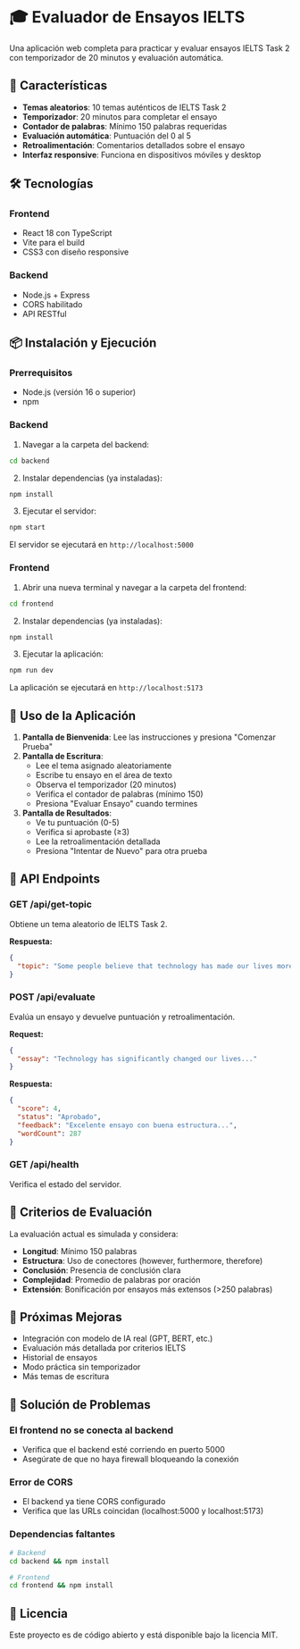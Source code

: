 # 🎓 Evaluador de Ensayos IELTS

Una aplicación web completa para practicar y evaluar ensayos IELTS Task 2 con temporizador de 20 minutos y evaluación automática.

## 🚀 Características

- **Temas aleatorios**: 10 temas auténticos de IELTS Task 2
- **Temporizador**: 20 minutos para completar el ensayo
- **Contador de palabras**: Mínimo 150 palabras requeridas
- **Evaluación automática**: Puntuación del 0 al 5
- **Retroalimentación**: Comentarios detallados sobre el ensayo
- **Interfaz responsive**: Funciona en dispositivos móviles y desktop

## 🛠️ Tecnologías

### Frontend
- React 18 con TypeScript
- Vite para el build
- CSS3 con diseño responsive

### Backend
- Node.js + Express
- CORS habilitado
- API RESTful

## 📦 Instalación y Ejecución

### Prerrequisitos
- Node.js (versión 16 o superior)
- npm

### Backend

1. Navegar a la carpeta del backend:
```bash
cd backend
```

2. Instalar dependencias (ya instaladas):
```bash
npm install
```

3. Ejecutar el servidor:
```bash
npm start
```

El servidor se ejecutará en `http://localhost:5000`

### Frontend

1. Abrir una nueva terminal y navegar a la carpeta del frontend:
```bash
cd frontend
```

2. Instalar dependencias (ya instaladas):
```bash
npm install
```

3. Ejecutar la aplicación:
```bash
npm run dev
```

La aplicación se ejecutará en `http://localhost:5173`

## 🎯 Uso de la Aplicación

1. **Pantalla de Bienvenida**: Lee las instrucciones y presiona "Comenzar Prueba"
2. **Pantalla de Escritura**: 
   - Lee el tema asignado aleatoriamente
   - Escribe tu ensayo en el área de texto
   - Observa el temporizador (20 minutos)
   - Verifica el contador de palabras (mínimo 150)
   - Presiona "Evaluar Ensayo" cuando termines
3. **Pantalla de Resultados**:
   - Ve tu puntuación (0-5)
   - Verifica si aprobaste (≥3)
   - Lee la retroalimentación detallada
   - Presiona "Intentar de Nuevo" para otra prueba

## 🔧 API Endpoints

### GET /api/get-topic
Obtiene un tema aleatorio de IELTS Task 2.

**Respuesta:**
```json
{
  "topic": "Some people believe that technology has made our lives more complex..."
}
```

### POST /api/evaluate
Evalúa un ensayo y devuelve puntuación y retroalimentación.

**Request:**
```json
{
  "essay": "Technology has significantly changed our lives..."
}
```

**Respuesta:**
```json
{
  "score": 4,
  "status": "Aprobado",
  "feedback": "Excelente ensayo con buena estructura...",
  "wordCount": 287
}
```

### GET /api/health
Verifica el estado del servidor.

## 📝 Criterios de Evaluación

La evaluación actual es simulada y considera:

- **Longitud**: Mínimo 150 palabras
- **Estructura**: Uso de conectores (however, furthermore, therefore)
- **Conclusión**: Presencia de conclusión clara
- **Complejidad**: Promedio de palabras por oración
- **Extensión**: Bonificación por ensayos más extensos (>250 palabras)

## 🔮 Próximas Mejoras

- Integración con modelo de IA real (GPT, BERT, etc.)
- Evaluación más detallada por criterios IELTS
- Historial de ensayos
- Modo práctica sin temporizador
- Más temas de escritura

## 🐛 Solución de Problemas

### El frontend no se conecta al backend
- Verifica que el backend esté corriendo en puerto 5000
- Asegúrate de que no haya firewall bloqueando la conexión

### Error de CORS
- El backend ya tiene CORS configurado
- Verifica que las URLs coincidan (localhost:5000 y localhost:5173)

### Dependencias faltantes
```bash
# Backend
cd backend && npm install

# Frontend
cd frontend && npm install
```

## 📄 Licencia

Este proyecto es de código abierto y está disponible bajo la licencia MIT.